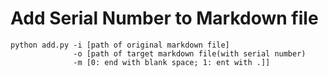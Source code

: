 # Add Serial Number to Markdown file

```angular2html
python add.py -i [path of original markdown file] 
              -o [path of target markdown file(with serial number) 
              -m [0: end with blank space; 1: ent with .]]
```